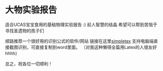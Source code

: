 # 大物实验报告
适合UCAS宝宝食用的基础物理实验报告 :)
前人智慧的结晶
希望可以帮到苦恼于寻找圣遗物的孩子们

顺路推荐一个很好用的识别公式的软件/网站
链接在这里[simpletex](https://simpletex.cn/)
支持电脑端直接截图识别，可直接复制到word里面。
（对我这种懒得全篇用Latex的人很友好hhhh）

总之，祝各位一切顺利！
